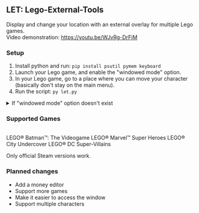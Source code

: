 ## LET: Lego-External-Tools
Display and change your location with an external overlay for multiple Lego games.  
Video demonstration: https://youtu.be/WJvRg-DrFjM

### Setup
1) Install python and run: ```pip install psutil pymem keyboard```
2) Launch your Lego game, and enable the "windowed mode" option.
3) In your Lego game, go to a place where you can move your character (basically don't stay on the main menu).
4) Run the script: ```py let.py```
<details> <summary>If "windowed mode" option doesn't exist</summary> On Steam, add the launch option "-windowed". </details>

### Supported Games
||
|-|
LEGO® Batman™: The Videogame
LEGO® Marvel™ Super Heroes
LEGO® City Undercover
LEGO® DC Super-Villains

Only official Steam versions work.

### Planned changes
- Add a money editor
- Support more games
- Make it easier to access the window
- Support multiple characters
